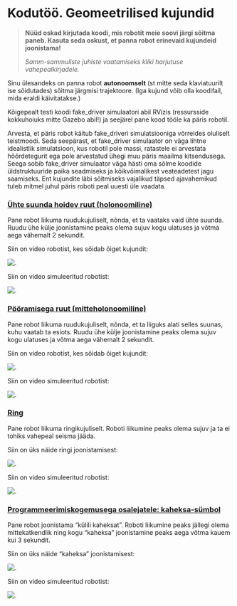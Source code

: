 



 Kodutöö. Geomeetrilised kujundid
==================================











> 
> 
> **Nüüd oskad kirjutada koodi, mis robotit meie soovi järgi sõitma paneb. Kasuta seda oskust, et panna robot erinevaid kujundeid joonistama!**
> 
> 
> 
> 
> *Samm-sammuliste juhiste vaatamiseks kliki harjutuse vahepealkirjadele.*
> 
> 
> 
> 



Sinu ülesandeks on panna robot **autonoomselt** (st mitte seda klaviatuurilt ise sõidutades) sõitma järgmisi trajektoore. (Iga kujund võib olla koodifail, mida eraldi käivitatakse.)




Kõigepealt testi koodi fake\_driver simulaatori abil RVizis (ressursside kokkuhoiuks mitte Gazebo abil!) ja seejärel pane kood tööle ka päris robotil.




Arvesta, et päris robot käitub fake\_driveri simulatsiooniga võrreldes oluliselt teistmoodi. Seda seepärast, et fake\_driver simulaator on väga lihtne idealistlik simulatsioon, kus robotil pole massi, ratastele ei arvestata hõõrdetegurit ega pole arvestatud ühegi muu päris maailma kitsendusega. Seega sobib fake\_driver simulaator väga hästi oma sõlme koodide üldstruktuuride paika seadmiseks ja kõikvõimalikest veateadetest jagu saamiseks. Ent kujundite läbi sõitmiseks vajalikud täpsed ajavahemikud tuleb mitmel juhul päris roboti peal uuesti üle vaadata.




### [**Ühte suunda hoidev ruut (holonoomiline)**](#)

Pane robot liikuma ruudukujuliselt, nõnda, et ta vaataks vaid ühte suunda. Ruudu ühe külje joonistamine peaks olema sujuv kogu ulatuses ja võtma aega vähemalt 2 sekundit.




Siin on video robotist, kes sõidab õiget kujundit:




![.](https://sisu.ut.ee/sites/default/files/rosak/files/sideways_square_trimmed_slow.gif)




Siin on video simuleeritud robotist:




![.](https://sisu.ut.ee/sites/default/files/rosak/files/fake_driver_simple_square.gif)




### [**Pööramisega ruut (mitteholonoomiline)**](#)

Pane robot liikuma ruudukujuliselt, nõnda, et ta liiguks alati selles suunas, kuhu vaatab ta esiots. Ruudu ühe külje joonistamine peaks olema sujuv kogu ulatuses ja võtma aega vähemalt 2 sekundit.




Siin on video robotist, kes sõidab õiget kujundit:




![.](https://sisu.ut.ee/sites/default/files/rosak/files/nose-first_square_trimmed_slow.gif)




 Siin on video simuleeritud robotist:




![.](https://sisu.ut.ee/sites/default/files/rosak/files/fake_driver_non-holonomic_square.gif)




### [Ring](#)

Pane robot liikuma ringikujuliselt. Roboti liikumine peaks olema sujuv ja ta ei tohiks vahepeal seisma jääda.




Siin on üks näide ringi joonistamisest:




![.](https://sisu.ut.ee/sites/default/files/rosak/files/circle_trimmed.gif)




 Siin on video simuleeritud robotist:




![.](https://sisu.ut.ee/sites/default/files/rosak/files/fake_driver_circle.gif)




### [Programmeerimiskogemusega osalejatele: kaheksa-sümbol](#)

Pane robot joonistama “külili kaheksat”. Roboti liikumine peaks jällegi olema mittekatkendlik ning kogu “kaheksa” joonistamine peaks aega võtma kauem kui 3 sekundit.




Siin on üks näide “kaheksa” joonistamisest:




![.](https://sisu.ut.ee/sites/default/files/rosak/files/infinity_trimmed.gif)




 Siin on video simuleeritud robotist:




![.](https://sisu.ut.ee/sites/default/files/rosak/files/fake_driver_8-shape.gif)



